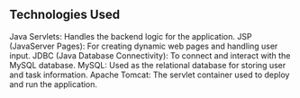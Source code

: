 <h2>Technologies Used</h2>
Java Servlets: Handles the backend logic for the application.
JSP (JavaServer Pages): For creating dynamic web pages and handling user input.
JDBC (Java Database Connectivity): To connect and interact with the MySQL database.
MySQL: Used as the relational database for storing user and task information.
Apache Tomcat: The servlet container used to deploy and run the application.

